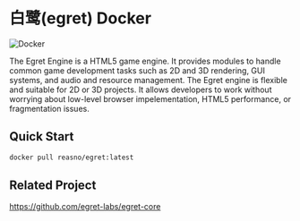 # 白鹭(egret) Docker 

![Docker](https://github.com/Reasno/egret/workflows/Docker/badge.svg)

The Egret Engine is a HTML5 game engine. It provides modules to handle common game development tasks such as 2D and 3D rendering, GUI systems, and audio and resource management. The Egret engine is flexible and suitable for 2D or 3D projects. It allows developers to work without worrying about low-level browser impelementation, HTML5 performance, or fragmentation issues.

## Quick Start

```bash
docker pull reasno/egret:latest
```

## Related Project

https://github.com/egret-labs/egret-core
